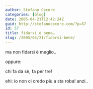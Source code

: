 ```yaml
---
author: Stefano Cecere
categories: [blog]
date: 2005-04-21T12:42:24Z
guid: http://stefanocecere.com/?p=57
id: 57
title: fidarsi è bene…
slug: /2005/04/21/fidarsi-bene/
---
```


ma non fidarsi è meglio..

oppure:

chi fa da sè, fa per tre!

ehi: io non ci credo pi&#xf9; a sta roba! anzi..
